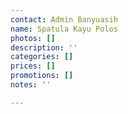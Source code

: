 ```yaml
---
contact: Admin Banyuasih
name: Spatula Kayu Polos
photos: []
description: ''
categories: []
prices: []
promotions: []
notes: ''

---
```

